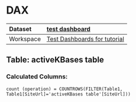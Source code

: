 



# DAX

|Dataset|[test dashboard](./../test-dashboard.md)|
| :--- | :--- |
|Workspace|[Test Dashboards for tutorial](../../Workspaces/Test-Dashboards-for-tutorial.md)|

## Table: activeKBases table

### Calculated Columns:


```dax
count (operation) = COUNTROWS(FILTER(Table1, Table1[SiteUrl]='activeKBases table'[SiteUrl]))
```

